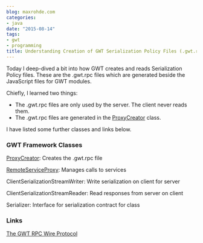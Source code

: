 ```yaml
---
blog: maxrohde.com
categories:
- java
date: "2015-08-14"
tags:
- gwt
- programming
title: Understanding Creation of GWT Serialization Policy Files (.gwt.rpc)
---
```


Today I deep-dived a bit into how GWT creates and reads Serialization Policy files. These are the .gwt.rpc files which are generated beside the JavaScript files for GWT modules.

Chiefly, I learned two things:

- The .gwt.rpc files are only used by the server. The client never reads them.
- The .gwt.rpc files are generated in the [ProxyCreator](https://code.google.com/p/google-web-toolkit/source/browse/trunk/user/src/com/google/gwt/user/rebind/rpc/ProxyCreator.java?r=1228) class.

I have listed some further classes and links below.

### GWT Framework Classes

[ProxyCreator](https://code.google.com/p/google-web-toolkit/source/browse/trunk/user/src/com/google/gwt/user/rebind/rpc/ProxyCreator.java?r=1228): Creates the .gwt.rpc file

[RemoteServiceProxy](https://code.google.com/p/google-web-toolkit/source/browse/trunk/user/src/com/google/gwt/user/client/rpc/impl/RemoteServiceProxy.java?spec=svn4899&r=4899): Manages calls to services

ClientSerializationStreamWriter: Write serialization on client for server

ClientSerializationStreamReader: Read responses from server on client

Serializer: Interface for serialization contract for class

### Links

[The GWT RPC Wire Protocol](https://docs.google.com/document/d/1eG0YocsYYbNAtivkLtcaiEE5IOF5u4LUol8-LL0TIKU/edit)
